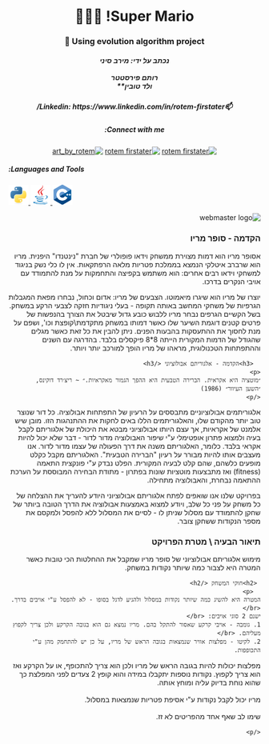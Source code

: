<h1 align="center">Super Mario! 👨🏻‍🔧 </h1>
<h3 align="center">Using evolution algorithm project 🍄 </h3>

<h5 align="center"> נכתב על ידי: מירב סיני <br> <br/> רותם פירסטטר <br/> ולד טובין** </h5>


  <h5 align="center">  📫Linkedin: https://www.linkedin.com/in/rotem-firstater/</h3>
<h5 align="center">Connect with me:</h5>
<p align="center">
<a href="https://linkedin.com/in/rotem-firstater-b311311b0/" target="blank"><img align="center" src="https://raw.githubusercontent.com/rahuldkjain/github-profile-readme-generator/master/src/images/icons/Social/linked-in-alt.svg" alt="rotem firstater" height="30" width="40" /></a>
<a href="https://fb.com/rotem.firstater" target="blank"><img align="center" src="https://raw.githubusercontent.com/rahuldkjain/github-profile-readme-generator/master/src/images/icons/Social/facebook.svg" alt="rotem firstater" height="30" width="40" /></a>
<a href="https://instagram.com/art_by_rotem" target="blank"><img align="center" src="https://raw.githubusercontent.com/rahuldkjain/github-profile-readme-generator/master/src/images/icons/Social/instagram.svg" alt="art_by_rotem" height="30" width="40" /></a>
</p>

<h5 align="left">Languages and Tools:</h5>
<p align="left"> <a href="https://www.w3schools.com/cpp/" target="_blank" rel="noreferrer"> <img src="https://raw.githubusercontent.com/devicons/devicon/master/icons/cplusplus/cplusplus-original.svg" alt="cplusplus" width="40" height="40"/> </a> <a href="https://www.java.com" target="_blank" rel="noreferrer"> <img src="https://raw.githubusercontent.com/devicons/devicon/master/icons/java/java-original.svg" alt="java" width="40" height="40"/> </a> <a href="https://www.python.org" target="_blank" rel="noreferrer"> <img src="https://raw.githubusercontent.com/devicons/devicon/master/icons/python/python-original.svg" alt="python" width="40" height="40"/> </a> </p>


<img src="https://www.webmaster.org.il/images/logo.gif" 
     width="254" height="63" alt="webmaster logo" />

<html lang="he">
<head>
    <meta charset="utf-8" />
    <title>דף בעברית</title>
</head>
<body dir="rtl">
    <h3> הקדמה - סופר מריו </h3>
    <p>אסופר מריו הוא דמות מצוירת ממשחק וידאו פופולרי של חברת "נינטנדו" היפנית. מריו הוא שרברב איטלקי הנמצא בממלכת פטריות מלאה הרפתקאות. אין לו כלי נשק בניגוד למשחקי וידאו רבים אחרים: הוא משתמש בקפיצה והתחמקות על מנת להתמודד עם אויבי הנקרים בדרכו. </p>
  <p>
    יוצרו של מריו הוא שיגרו מיאמוטו. הצבעים של מריו: אדום וכחול, נבחרו מפאת המגבלות הגרפיות של משחקי המחשב באותה תקופה - בעלי ניגודיות חזקה לצבעי הרקע במשחק. בשל הקשיים הגרפים נבחר מריו ללבוש כובע גדול שיבטל את הצורך בהנפשות של פרטים קטנים דוגמת השיער שלו כאשר דמותו במשחק מתקדמת\קופצת וכו', ושפם על מנת לחסוך את ההתעסקות בהבעות הפנים. ניתן להבין את כל זאת כאשר מגלים שהגודל של הדמות המקורית הייתה 8*8 פיקסלים בלבד. בהדרגה עם השנים וההתפתחות הטכנולוגית, מראהו של מריו הופך למורכב יותר ויותר.
  </p>
  
      <h3>הקדמה - אלגוריתם אבולוציוני </h3>
    <p>
    ״מוטציה היא אקראית. הברירה הטבעית היא ההפך הגמור מאקראיות.״ ~ ריצ׳רד דוקינס,     ״השען העיוור״ (1986)
    </p>
  <p>
  אלגוריתמים אבולוציוניים מתבססים על הרעיון של התפתחות אבולוציה. כל דור שנוצר טוב יותר מהקודם שלו, והאלגוריתמים הללו באים לחקות את ההתנהגות הזו. מובן שיש אלמנט של אקראיות, אך עצם היותו אבולוציוני מבטא את היכולת של אלגוריתם לקבל בעיה ולמצוא פתרון אופטימלי ע"י שיפור האבולוציה מדור לדור - דבר שלא יכול להיות אקראי בלבד.  כלומר, האלגוריתם משנה את דרך הפעולה של עצמו מדור לדור. אנו מעצבים אותו להיות מבורר על רעיון "הברירה הטבעית". האלגוריתם מקבל כקלט מופעים כלשהם, שהם קלט לבעיה המקורית. הפלט נבדק ע"י פונקצית התאמה (fitness) ואז מתבצעות מוטציות שונות בפתרון - מתודת הבחירה המבוססת על הערכת ההתאמה נבחרת, והאבולוציה מתחילה.
  </p>
      <p>
      בפרויקט שלנו אנו שואפים לפתח אלגוריתם אבולוציוני היודע להעריך את ההצלחה של כל משחק על פני כל שלב, ויודע למצוא באמצעות אבולוציה את הדרך הטובה ביותר של שחקן להתמודד עם מסלול שניתן לו - לסיים את המסלול ללא להפסל ולמקסם את מספר הנקודות ששחקן צובר.
    </p>
    
    
 <h3>תיאור הבעיה \ מטרת הפרויקט </h3>
      <p>
      מימוש אלגוריתם אבולוציוני של סופר מריו שמקבל את ההחלטות הכי טובות כאשר המטרה היא לצבור כמה שיותר נקודות במשחק.
    </p>
    
     <h2>חוקי המשחק </h2>
      <p>
    המטרה היא להשיג כמה שיותר נקודות במסלול ולהגיע לדגל בסופו - לא להפסל ע"י אויבים בדרך.
    <br/> 
    ישנם 2 סוגי אויבים: <br/>
    1. גומבה - אויבי קרקע שאסור להתקל בהם. מריו נמצא גם הוא בגובה הקרקע ולכן צריך לקפוץ מעליהם. <br/>
    2. לקיטו - מפלצות אוויר שנמצאות בגובה הראש של מריו, על כן יש להתחמק מהן ע"י התכופפות.
</p>

<p>
מפלצות יכולות להיות בגובה הראש של מריו ולכן הוא צריך להתכופף, או על הקרקע ואז הוא צריך לקפוץ. נקודות נוספות יתקבלו במידה והוא קופץ 2 צעדים לפני המפלצת כך שהוא נוחת בדיוק עליה ומוחץ אותה. 
<br/><br/>
מריו יכול לקבל נקודות ע"י אסיפת פטריות שנמצאות במסלול.
<br/><br/>
שימו לב שאף אחד מהפריטים לא זז. 

    </p>

  
</body>
</html>
